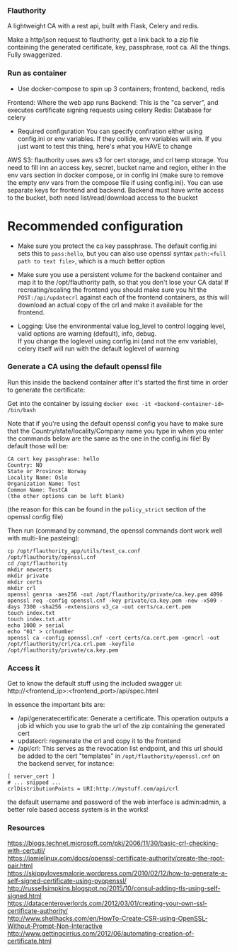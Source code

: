 ### Flauthority  
A lightweight CA with a rest api, built with Flask, Celery and redis. 

Make a http/json request to flauthority, get a link back to a zip file containing the generated certificate, key, passphrase, root ca. All the things. Fully swaggerized.

### Run as container
- Use docker-compose to spin up 3 containers; frontend, backend, redis

Frontend: Where the web app runs
Backend: This is the "ca server", and executes certificate signing requests using celery
Redis: Database for celery


- Required configuration
You can specify confiration either using config.ini or env variables. If they collide, env variables will win.
If you just want to test this thing, here's what you HAVE to change

AWS S3: flauthority uses aws s3 for cert storage, and crl temp storage. You need to fill inn 
an access key, secret, bucket name and region, either in the env vars section in docker compose, or in config ini 
(make sure to remove the empty env vars from the compose file if using config.ini). 
You can use separate keys for frontend and backend. Backend must have 
write access to the bucket, both need list/read/download access to the bucket 

# Recommended configuration
- Make sure you protect the ca key passphrase. The default config.ini sets this to `pass:hello`, but you can also use
openssl syntax `path:<full path to text file>`, which is a much better option

- Make sure you use a persistent volume for the backend container and map it to the /opt/flauthority path, 
so that you don't lose your CA data! If recreating/scaling the frontend you should make sure you 
hit the `POST:/api/updatecrl` against each of the frontend containers, as this will download an actual copy of the crl
and make it available for the frontend.

- Logging: Use the environmental value log_level to control logging level, valid options are 
warning (default), info, debug.   
If you change the loglevel using config.ini (and not the env variable), celery itself will 
run with the default loglevel of warning

### Generate a CA using the default openssl file
Run this inside the backend container after it's started the first time in order to generate the certificate:  

Get into the container by issuing `docker exec -it <backend-container-id> /bin/bash`

Note that if you're using the default openssl config you have to make sure that the Country/state/locality/Company name you type in when you enter the commands below
are the same as the one in the config.ini file! By default those will be:
```
CA cert key passphrase: hello
Country: NO
State or Province: Norway
Locality Name: Oslo
Organization Name: Test
Common Name: TestCA
(the other options can be left blank)
```

(the reason for this can be found in the `policy_strict` section of the openssl config file)

Then run (command by command, the openssl commands dont work well with multi-line pasteing):
```
cp /opt/flauthority_app/utils/test_ca.conf /opt/flauthority/openssl.cnf
cd /opt/flauthority
mkdir newcerts
mkdir private
mkdir certs
mkdir crl
openssl genrsa -aes256 -out /opt/flauthority/private/ca.key.pem 4096   
openssl req -config openssl.cnf -key private/ca.key.pem -new -x509 -days 7300 -sha256 -extensions v3_ca -out certs/ca.cert.pem
touch index.txt
touch index.txt.attr
echo 1000 > serial
echo "01" > crlnumber
openssl ca -config openssl.cnf -cert certs/ca.cert.pem -gencrl -out /opt/flauthority/crl/ca.crl.pem -keyfile /opt/flauthority/private/ca.key.pem
```

### Access it
Get to know the default stuff using the included swagger ui:
http://<frontend_ip>:<frontend_port>/api/spec.html

In essence the important bits are:
- /api/generatecertificate: Generate a certificate. This operation outputs a job id which you use to 
grab the url of the zip containing the generated cert
- updatecrl: regenerate the crl and copy it to the frontend
- /api/crl: This serves as the revocation list endpoint, and this url should be added to the 
cert "templates" in `/opt/flauthority/openssl.cnf` on the backend server, for instance:
```
[ server_cert ]
# ... snipped ...
crlDistributionPoints = URI:http://mystuff.com/api/crl
```
the default username and password of the web interface is admin:admin, 
a better role based access system is in the works!

### Resources
https://blogs.technet.microsoft.com/pki/2006/11/30/basic-crl-checking-with-certutil/   
https://jamielinux.com/docs/openssl-certificate-authority/create-the-root-pair.html   
https://skippylovesmalorie.wordpress.com/2010/02/12/how-to-generate-a-self-signed-certificate-using-pyopenssl/   
http://russellsimpkins.blogspot.no/2015/10/consul-adding-tls-using-self-signed.html   
https://datacenteroverlords.com/2012/03/01/creating-your-own-ssl-certificate-authority/   
http://www.shellhacks.com/en/HowTo-Create-CSR-using-OpenSSL-Without-Prompt-Non-Interactive   
http://www.gettingcirrius.com/2012/06/automating-creation-of-certificate.html   
